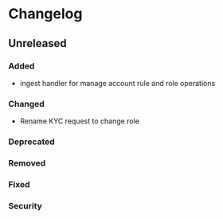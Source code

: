 # Changelog

## Unreleased

### Added

* ingest handler for manage account rule and role operations

### Changed

* Rename KYC request to change role

### Deprecated 

### Removed

### Fixed 

### Security 